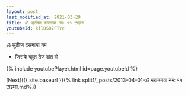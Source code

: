 ```yaml
---
layout: post
last_modified_at: 2021-03-29
title: ॐ सुठीष्ण दसनाया नमः ११ टाइम्स
youtubeId: kilDSD7FTYc
---
```

 
 
 ॐ सुठीष्ण दसनाया नमः  
 
 -  जिसके बहुत तेज दांत हों 
 
  
 
  
 
 
 
 
 
 


{% include youtubePlayer.html id=page.youtubeId %}
 
[Next]({{ site.baseurl }}{% link  split1/_posts/2013-04-01-ॐ महाननया नमः ११ टाइम्स.md%})
 
